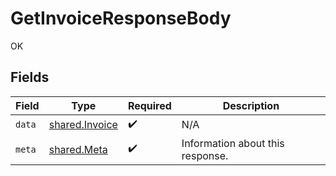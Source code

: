 # GetInvoiceResponseBody

OK


## Fields

| Field                                                   | Type                                                    | Required                                                | Description                                             |
| ------------------------------------------------------- | ------------------------------------------------------- | ------------------------------------------------------- | ------------------------------------------------------- |
| `data`                                                  | [shared.Invoice](../../../sdk/models/shared/invoice.md) | :heavy_check_mark:                                      | N/A                                                     |
| `meta`                                                  | [shared.Meta](../../../sdk/models/shared/meta.md)       | :heavy_check_mark:                                      | Information about this response.                        |